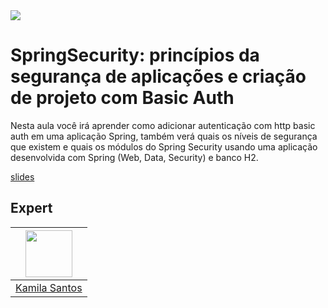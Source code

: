 <img src="https://storage.googleapis.com/golden-wind/experts-club/capa-github.svg" />

# SpringSecurity: princípios da segurança de aplicações e criação de projeto com Basic Auth

Nesta aula você irá aprender como adicionar autenticação com http basic auth em uma aplicação Spring, também verá quais os níveis de segurança que existem e quais os módulos do Spring Security usando uma aplicação desenvolvida com Spring (Web, Data, Security) e banco H2.

[slides](https://github.com/rocketseat-experts-club/spring-security-principios-seguranca-aplicacoes-basic-auth-2021-12-19/blob/main/SpringSecurity_%20princ%C3%ADpios%20da%20seguran%C3%A7a%20de%20aplica%C3%A7%C3%B5es%20e%20cria%C3%A7%C3%A3o%20de%20projeto%20com%20Basic%20Auth.pdf)

## Expert

| [<img src="https://avatars.githubusercontent.com/u/32311268?s=460&u=88788249fc35ea2f59f583dae36d674d34896839&v=4" width="75px;"/>](https://github.com/Kamilahsantos) |
| :-: |
|[Kamila Santos](https://github.com/Kamilahsantos)|
